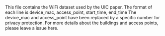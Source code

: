 This file contains the WiFi dataset used by the UIC paper.
The format of each line is device_mac, access_point, start_time, end_time
The device_mac and access_point have been replaced by a specific number for privacy protection.
For more details about the buildings and access points, please leave a issue here.